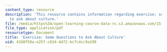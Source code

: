 ```yaml
---
content_type: resource
description: 'This resource contains information regarding exercise: some questions
  to ask about culture.'
file: /media/https%3A/open-learning-course-data-rc.s3.amazonaws.com/15-279-management-communication-for-undergraduates-fall-2012/4160f58ae25fc6344d72bc7c4cc9a199_MIT15_279F12_cultureQustns.pdf
file_type: application/pdf
resourcetype: Document
title: 'Exercise: Some Questions to Ask About Culture'
uid: 4160f58a-e25f-c634-4d72-bc7c4cc9a199
---
```

